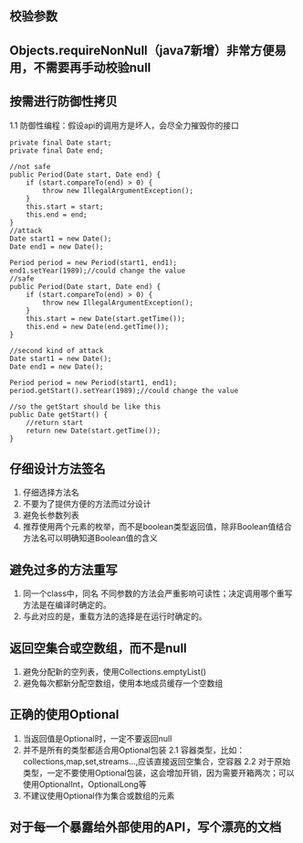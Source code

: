 ## 校验参数
## Objects.requireNonNull（java7新增）非常方便易用，不需要再手动校验null
## 按需进行防御性拷贝
  1.1 防御性编程：假设api的调用方是坏人，会尽全力摧毁你的接口
  ```
  private final Date start;
  private final Date end;

  //not safe
  public Period(Date start, Date end) {
      if (start.compareTo(end) > 0) {
          throw new IllegalArgumentException();
      }
      this.start = start;
      this.end = end;
  }
  //attack
  Date start1 = new Date();
  Date end1 = new Date();

  Period period = new Period(start1, end1);
  end1.setYear(1989);//could change the value
  //safe 
  public Period(Date start, Date end) {
      if (start.compareTo(end) > 0) {
          throw new IllegalArgumentException();
      }
      this.start = new Date(start.getTime());
      this.end = new Date(end.getTime());
  }
  
  //second kind of attack
  Date start1 = new Date();
  Date end1 = new Date();

  Period period = new Period(start1, end1);
  period.getStart().setYear(1989);//could change the value
  
  //so the getStart should be like this
  public Date getStart() {
      //return start
      return new Date(start.getTime());
  }
  
  ```

## 仔细设计方法签名
1. 仔细选择方法名
2. 不要为了提供方便的方法而过分设计
3. 避免长参数列表
4. 推荐使用两个元素的枚举，而不是boolean类型返回值，除非Boolean值结合方法名可以明确知道Boolean值的含义

## 避免过多的方法重写
1. 同一个class中，同名 不同参数的方法会严重影响可读性；决定调用哪个重写方法是在编译时确定的。
2. 与此对应的是，重载方法的选择是在运行时确定的。

## 返回空集合或空数组，而不是null
1. 避免分配新的空列表，使用Collections.emptyList()
2. 避免每次都新分配空数组，使用本地成员缓存一个空数组

## 正确的使用Optional
1. 当返回值是Optional时，一定不要返回null
2. 并不是所有的类型都适合用Optional包装
 2.1 容器类型，比如：collections,map,set,streams...,应该直接返回空集合，空容器
 2.2 对于原始类型，一定不要使用Optional包装，这会增加开销，因为需要开箱两次；可以使用OptionalInt，OptionalLong等
3. 不建议使用Optional作为集合或数组的元素

## 对于每一个暴露给外部使用的API，写个漂亮的文档

